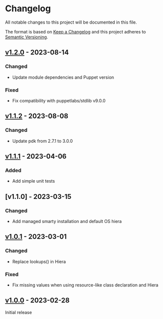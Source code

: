 # Changelog

All notable changes to this project will be documented in this file.

The format is based on [Keep a Changelog](http://keepachangelog.com/en/1.0.0/)
and this project adheres to [Semantic Versioning](http://semver.org/spec/v2.0.0.html).

## [v1.2.0] - 2023-08-14

### Changed
* Update module dependencies and Puppet version

### Fixed
* Fix compatibility with puppetlabs/stdlib v9.0.0

## [v1.1.2] - 2023-08-08

### Changed
* Update pdk from 2.7.1 to 3.0.0

## [v1.1.1] - 2023-04-06

### Added
* Add simple unit tests

## [v1.1.0] - 2023-03-15

### Changed
* Add managed smarty installation and default OS hiera

## [v1.0.1] - 2023-03-01

### Changed
* Replace lookups() in Hiera

### Fixed
* Fix missing values when using resource-like class declaration and Hiera

## [v1.0.0] - 2023-02-28
Initial release

[Unreleased]: https://github.com/markt-de/puppet-ssp/compare/1.2.0...HEAD
[v1.2.0]: https://github.com/markt-de/puppet-ssp/compare/1.1.2...1.2.0
[v1.1.2]: https://github.com/markt-de/puppet-ssp/compare/1.1.1...1.1.2
[v1.1.1]: https://github.com/markt-de/puppet-ssp/compare/1.1.0...1.1.1
[v1.0.1]: https://github.com/markt-de/puppet-ssp/compare/1.0.1...1.1.0
[v1.0.1]: https://github.com/markt-de/puppet-ssp/compare/1.0.0...1.0.1
[v1.0.0]: https://github.com/markt-de/puppet-ssp/compare/1.0.0

